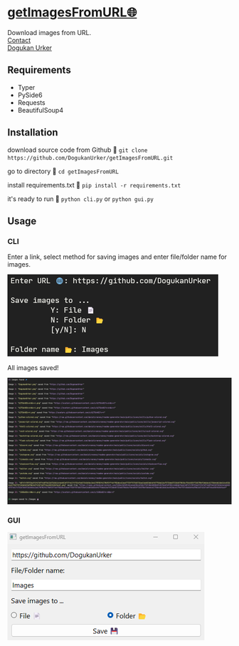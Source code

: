 # [getImagesFromURL🌐](https://dogukanurker.com/getImagesFromURL)

Download images from URL.
<br/>
[Contact](mailto:dogukanurker@icloud.com)<br/>
[Dogukan Urker](https://dogukanurker.com)

## Requirements

- Typer
- PySide6
- Requests
- BeautifulSoup4

## Installation

download source code from Github 💾
`git clone https://github.com/DogukanUrker/getImagesFromURL.git`

go to directory 📁
`cd getImagesFromURL`

install requirements.txt 🔽
`pip install -r requirements.txt`

it's ready to run 🎉
`python cli.py` or `python gui.py`

## Usage

### CLI

Enter a link, select method for saving images and enter file/folder name for images.

![CLI](/appImages/cli.png)

All images saved!

![CLI](/appImages/cli2.png)

### GUI

![GUI](/appImages/gui.png)
